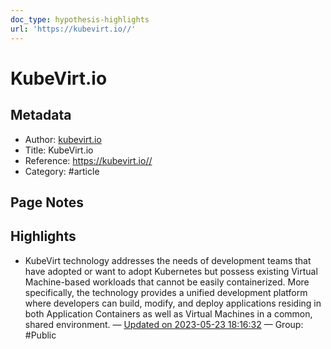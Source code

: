 ```yaml
---
doc_type: hypothesis-highlights
url: 'https://kubevirt.io//'
---
```


# KubeVirt.io

## Metadata
- Author: [kubevirt.io]()
- Title: KubeVirt.io
- Reference: https://kubevirt.io//
- Category: #article

## Page Notes
## Highlights
- KubeVirt technology addresses the needs of development teams that have adopted or want to adopt Kubernetes but possess existing Virtual Machine-based workloads that cannot be easily containerized. More specifically, the technology provides a unified development platform where developers can build, modify, and deploy applications residing in both Application Containers as well as Virtual Machines in a common, shared environment. — [Updated on 2023-05-23 18:16:32](https://hyp.is/4_2UCPlSEe2Y1csazfY7Ig/kubevirt.io//) — Group: #Public




